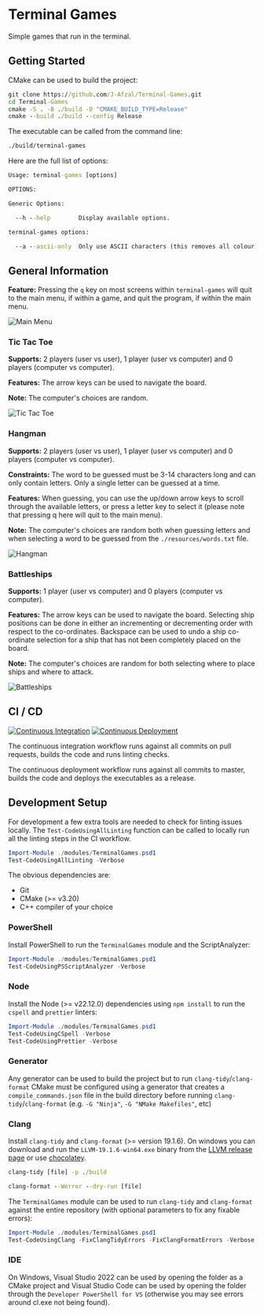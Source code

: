 # Terminal Games

Simple games that run in the terminal.

## Getting Started

CMake can be used to build the project:

```cmd
git clone https://github.com/J-Afzal/Terminal-Games.git
cd Terminal-Games
cmake -S . -B ./build -D "CMAKE_BUILD_TYPE=Release"
cmake --build ./build --config Release
```

The executable can be called from the command line:

```cmd
./build/terminal-games
```

Here are the full list of options:

```cmd
Usage: terminal-games [options]

OPTIONS:

Generic Options:

  --h --help        Display available options.

terminal-games options:

  --a --ascii-only  Only use ASCII characters (this removes all colour).
```

## General Information

**Feature:** Pressing the `q` key on most screens within `terminal-games` will quit to the main menu, if within a game, and quit
the program, if within the main menu.

![Main Menu](./resources/screenshots/MainMenu.png "Main Menu")

### Tic Tac Toe

**Supports:** 2 players (user vs user), 1 player (user vs computer) and 0 players (computer vs computer).

**Features:** The arrow keys can be used to navigate the board.

**Note:** The computer's choices are random.

![Tic Tac Toe](./resources/screenshots/TicTacToe.png "Tic Tac Toe")

### Hangman

**Supports:** 2 players (user vs user), 1 player (user vs computer) and 0 players (computer vs computer).

**Constraints:** The word to be guessed must be 3-14 characters long and can only contain letters. Only a single letter can be
guessed at a time.

**Features:** When guessing, you can use the up/down arrow keys to scroll through the available letters, or press a letter key
to select it (please note that pressing q here will quit to the main menu).

**Note:** The computer's choices are random both when guessing letters and when selecting a word to be guessed from the
`./resources/words.txt` file.

![Hangman](./resources/screenshots/Hangman.png "Hangman")

### Battleships

**Supports:** 1 player (user vs computer) and 0 players (computer vs computer).

**Features:** The arrow keys can be used to navigate the board. Selecting ship positions can be done in either an incrementing
or decrementing order with respect to the co-ordinates. Backspace can be used to undo a ship co-ordinate selection for a ship
that has not been completely placed on the board.

**Note:** The computer's choices are random for both selecting where to place ships and where to attack.

![Battleships](./resources/screenshots/Battleships.png "Battleships")

## CI / CD

[![Continuous Integration](https://github.com/J-Afzal/Terminal-Games/actions/workflows/ContinuousIntegration.yml/badge.svg)](https://github.com/J-Afzal/Terminal-Games/actions/workflows/ContinuousIntegration.yml)
[![Continuous Deployment](https://github.com/J-Afzal/Terminal-Games/actions/workflows/ContinuousDeployment.yml/badge.svg)](https://github.com/J-Afzal/Terminal-Games/actions/workflows/ContinuousDeployment.yml)

The continuous integration workflow runs against all commits on pull requests, builds the code and runs linting checks.

The continuous deployment workflow runs against all commits to master, builds the code and deploys the executables as a release.

## Development Setup

For development a few extra tools are needed to check for linting issues locally. The `Test-CodeUsingAllLinting` function
can be called to locally run all the linting steps in the CI workflow.

```ps1
Import-Module ./modules/TerminalGames.psd1
Test-CodeUsingAllLinting -Verbose
```

The obvious dependencies are:

- Git
- CMake (>= v3.20)
- C++ compiler of your choice

### PowerShell

Install PowerShell to run the `TerminalGames` module and the ScriptAnalyzer:

```ps1
Import-Module ./modules/TerminalGames.psd1
Test-CodeUsingPSScriptAnalyzer -Verbose
```

### Node

Install the Node (>= v22.12.0) dependencies using `npm install` to run the `cspell` and `prettier` linters:

```ps1
Import-Module ./modules/TerminalGames.psd1
Test-CodeUsingCSpell -Verbose
Test-CodeUsingPrettier -Verbose
```

### Generator

Any generator can be used to build the project but to run `clang-tidy`/`clang-format` CMake must be configured using a generator
that creates a `compile_commands.json` file in the build directory before running `clang-tidy`/`clang-format` (e.g.
`-G "Ninja"`, `-G "NMake Makefiles"`, etc)

### Clang

Install `clang-tidy` and `clang-format` (>= version 19.1.6). On windows you can download and run the `LLVM-19.1.6-win64.exe`
binary from the [LLVM release page](https://github.com/llvm/llvm-project/releases/tag/llvmorg-19.1.6) or use
[chocolatey](https://community.chocolatey.org/packages/llvm).

```cmd
clang-tidy [file] -p ./build
```

```cmd
clang-format --Werror --dry-run [file]
```

The `TerminalGames` module can be used to run `clang-tidy` and `clang-format` against the entire repository (with optional
parameters to fix any fixable errors):

```ps1
Import-Module ./modules/TerminalGames.psd1
Test-CodeUsingClang -FixClangTidyErrors -FixClangFormatErrors -Verbose
```

### IDE

On Windows, Visual Studio 2022 can be used by opening the folder as a CMake project and Visual Studio Code can be used by
opening the folder through the `Developer PowerShell for VS` (otherwise you may see errors around cl.exe not being found).
